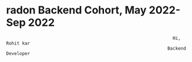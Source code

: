 # radon Backend Cohort, May 2022-Sep 2022
                                                                   Hi, Rohit kar
                                                                 Backend  Developer 
